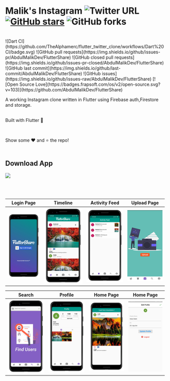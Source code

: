# Malik's Instagram  ![Twitter URL](https://img.shields.io/twitter/url?style=social&url=https://twitter.com/explore) [![GitHub stars](https://img.shields.io/github/stars/AbdulMalikDev/FlutterShare?style=social)](https://github.com/login?return_to=%2FTheAlphamerc%flutter_wallet_app) ![GitHub forks](https://img.shields.io/github/forks/AbdulMalikDev/FlutterShare?style=social) 
<br />
![Dart CI](https://github.com/TheAlphamerc/flutter_twitter_clone/workflows/Dart%20CI/badge.svg) ![GitHub pull requests](https://img.shields.io/github/issues-pr/AbdulMalikDev/FlutterShare) ![GitHub closed pull requests](https://img.shields.io/github/issues-pr-closed/AbdulMalikDev/FlutterShare) ![GitHub last commit](https://img.shields.io/github/last-commit/AbdulMalikDev/FlutterShare)  ![GitHub issues](https://img.shields.io/github/issues-raw/AbdulMalikDev/FlutterShare) [![Open Source Love](https://badges.frapsoft.com/os/v2/open-source.svg?v=103)](https://github.com/AbdulMalikDev/FlutterShare) 

A working Instagram clone written in Flutter using Firebase auth,Firestore and storage.
<br />
<br />

Built with Flutter 💙

<br />

Show some ❤️ and ⭐ the repo! 
<br />
<br />

## Download App
<a href="https://play.google.com/store/apps/details?id=com.malik.instagram"><img src="https://play.google.com/intl/en_us/badges/static/images/badges/en_badge_web_generic.png" width="200"></img></a>

<br />
<br />

Login Page               |  Timeline               | Activity Feed               |  Upload Page
:-------------------------:|:-------------------------:|:-------------------------:|:-------------------------:
![](https://github.com/AbdulMalikDev/FlutterShare/blob/master/1.png?raw=true)|![](https://github.com/AbdulMalikDev/FlutterShare/blob/master/2.png?raw=true)|![](https://github.com/AbdulMalikDev/FlutterShare/blob/master/3.png?raw=true)|![](https://github.com/AbdulMalikDev/FlutterShare/blob/master/4.jpg?raw=true)|

Search          |  Profile       |   Home Page               |  Home Page
:-------------------------:|:-------------------------:|:-------------------------:|:-------------------------:
![](https://github.com/AbdulMalikDev/FlutterShare/blob/master/5.png?raw=true)|![](https://github.com/AbdulMalikDev/FlutterShare/blob/master/6.png?raw=true)|![](https://github.com/AbdulMalikDev/FlutterShare/blob/master/8.png?raw=true)|![](https://github.com/AbdulMalikDev/FlutterShare/blob/master/9.jpg?raw=true)|
